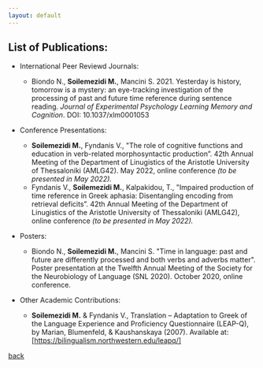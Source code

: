```yaml
---
layout: default
---
```


## List of Publications:

- International Peer Reviewd Journals:
  - Biondo N., **Soilemezidi M.**, Mancini S. 2021. Yesterday is history, tomorrow is a mystery: an eye-tracking investigation of the processing of past and future time reference during sentence reading. _Journal of Experimental Psychology Learning Memory and Cognition_. DOI: 10.1037/xlm0001053  

- Conference Presentations:	
  - **Soilemezidi M.**, Fyndanis V., "The role of cognitive functions and education in verb-related morphosyntactic production”. 42th Annual Meeting of the Department of Linugistics of the Aristotle University of Thessaloniki (AMLG42). May 2022, online conference _(to be presented in May 2022)._
  - Fyndanis V., **Soilemezidi M.**, Kalpakidou, T., "Impaired production of time reference in Greek aphasia: Disentangling encoding from retrieval deficits”. 42th Annual Meeting of the Department of Linugistics of the Aristotle University of Thessaloniki (AMLG42), online conference _(to be presented in May 2022)._  

- Posters:
	- Biondo N., **Soilemezidi M.**, Mancini S. "Time in language: past and future are differently processed and both verbs and adverbs matter". Poster presentation at the Twelfth Annual Meeting of the Society for the Neurobiology of Language (SNL 2020). October 2020, online conference.
	
- Other Academic Contributions:	
  - **Soilemezidi M.** & Fyndanis V., Translation – Adaptation to Greek of the Language Experience and Proficiency Questionnaire (LEAP-Q), by Marian, Blumenfeld, & Kaushanskaya (2007). Available at: [https://bilingualism.northwestern.edu/leapq/]

[back](./)
